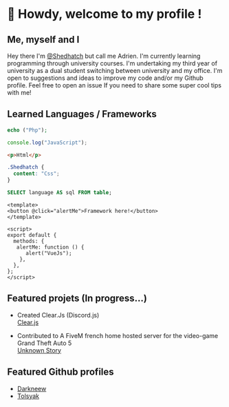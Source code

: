 # 🦝 Howdy, welcome to my profile !

## Me, myself and I

Hey there I'm [@Shedhatch](https://github.com/Shedhatch) but call me Adrien. 
I'm currently learning programming through university courses. I'm undertaking my third year of university as a dual student switching between university and my office. 
I'm open to suggestions and ideas to improve my code and/or my Github profile. Feel free to open an issue If you need to share some super cool tips with me!


## Learned Languages / Frameworks

```php
echo ("Php");
```
```js
console.log("JavaScript");
```
```html
<p>Html</p>
```
```css
.Shedhatch {
  content: "Css";
}
```
```sql
SELECT language AS sql FROM table;
```
```vue
<template>
<button @click="alertMe">Framework here!</button>
</template>

<script>
export default {
  methods: {
   alertMe: function () {
      alert("VueJs");
    },
  },
};
</script>
```
## Featured projets (In progress...)

- Created Clear.Js (Discord.js)<br>
<a href=https://github.com/Shedhatch/Clear>Clear.js </a>

- Contributed to A FiveM french home hosted server for the video-game Grand Theft Auto 5<br>
<a href=https://github.com/Skulrag/unknown-story>Unknown Story </a>

## Featured Github profiles

- <a href=https://github.com/Darkneew>Darkneew </a>
- <a href=https://github.com/TPJEEMIAGE>Tolsyak </a>
